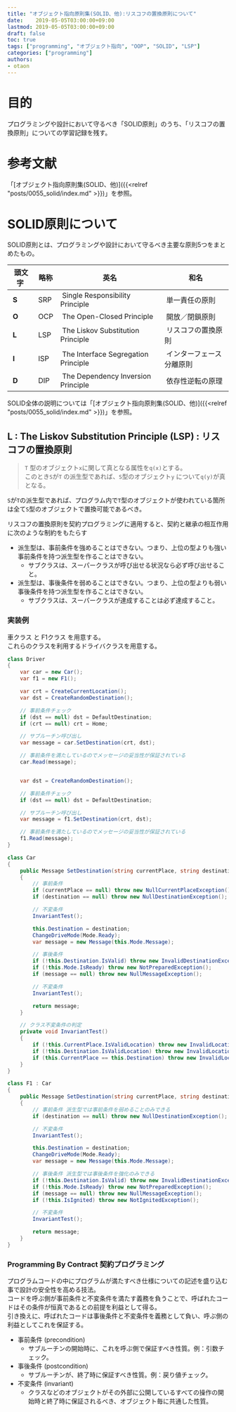 ```yaml
---
title: "オブジェクト指向原則集(SOLID、他):リスコフの置換原則について"
date:    2019-05-05T03:00:00+09:00
lastmod: 2019-05-05T03:00:00+09:00
draft: false
toc: true
tags: ["programming", "オブジェクト指向", "OOP", "SOLID", "LSP"]
categories: ["programming"]
authors:
- otaon
---
```


# 目的
プログラミングや設計において守るべき「SOLID原則」のうち、「リスコフの置換原則」についての学習記録を残す。

# 参考文献
「[オブジェクト指向原則集(SOLID、他)]({{<relref "posts/0055_solid/index.md" >}})」を参照。

# SOLID原則について
SOLID原則とは、プログラミングや設計において守るべき主要な原則5つをまとめたもの。

|&nbsp;頭文字|&nbsp;略称|&nbsp;英名|&nbsp;和名|
|---|---|---|---|
| &nbsp;**S** | &nbsp;SRP | &nbsp;Single Responsibility Principle     | &nbsp;単一責任の原則 |
| &nbsp;**O** | &nbsp;OCP | &nbsp;The Open-Closed Principle           | &nbsp;開放／閉鎖原則 |
| &nbsp;**L** | &nbsp;LSP | &nbsp;The Liskov Substitution Principle   | &nbsp;リスコフの置換原則 |
| &nbsp;**I** | &nbsp;ISP | &nbsp;The Interface Segregation Principle | &nbsp;インターフェース分離原則 |
| &nbsp;**D** | &nbsp;DIP | &nbsp;The Dependency Inversion Principle  | &nbsp;依存性逆転の原理 |

SOLID全体の説明については「[オブジェクト指向原則集(SOLID、他)]({{<relref "posts/0055_solid/index.md" >}})」を参照。

## **L** : The Liskov Substitution Principle (LSP) : リスコフの置換原則
> `T` 型のオブジェクト`x`に関して真となる属性を`q(x)`とする。  
> このとき`S`が`T` の派生型であれば、`S`型のオブジェクト`y` について`q(y)`が真となる。

`S`が`T`の派生型であれば、プログラム内で`T`型のオブジェクトが使われている箇所は全て`S`型のオブジェクトで置換可能であるべき。

リスコフの置換原則を契約プログラミングに適用すると、契約と継承の相互作用に次のような制約をもたらす

- 派生型は、事前条件を強めることはできない。つまり、上位の型よりも強い事前条件を持つ派生型を作ることはできない。
  - サブクラスは、スーパークラスが呼び出せる状況なら必ず呼び出せること。
- 派生型は、事後条件を弱めることはできない。つまり、上位の型よりも弱い事後条件を持つ派生型を作ることはできない。
  - サブクラスは、スーパークラスが達成することは必ず達成すること。

### 実装例
車クラス と F1クラス を用意する。  
これらのクラスを利用するドライバクラスを用意する。  

```cs
class Driver
{
	var car = new Car();
	var f1 = new F1();

	var crt = CreateCurrentLocation();
	var dst = CreateRandomDestination();

	// 事前条件チェック
	if (dst == null) dst = DefaultDestination;
	if (crt == null) crt = Home;

	// サブルーチン呼び出し
	var message = car.SetDestination(crt, dst);

	// 事前条件を満たしているのでメッセージの妥当性が保証されている
	car.Read(message);


	var dst = CreateRandomDestination();

	// 事前条件チェック
	if (dst == null) dst = DefaultDestination;

	// サブルーチン呼び出し
	var message = f1.SetDestination(crt, dst);

	// 事前条件を満たしているのでメッセージの妥当性が保証されている
	f1.Read(message);
}

class Car
{
	public Message SetDestination(string currentPlace, string destination)
	{
		// 事前条件
		if (currentPlace == null) throw new NullCurrentPlaceException();
		if (destination == null) throw new NullDestinationException();

		// 不変条件
		InvariantTest();

		this.Destination = destination;
		ChangeDriveMode(Mode.Ready);
		var message = new Message(this.Mode.Message);

		// 事後条件
		if (!this.Destination.IsValid) throw new InvalidDestinationException();
		if (!this.Mode.IsReady) throw new NotPreparedException();
		if (message == null) throw new NullMessageException();

		// 不変条件
		InvariantTest();

		return message;
	}

	// クラス不変条件の判定
	private void InvariantTest()
	{
		if (!this.CurrentPlace.IsValidLocation) throw new InvalidLocationException();
		if (!this.Destination.IsValidLocation) throw new InvalidLocationException();
		if (this.CurrentPlace == this.Destination) throw new InvalidLocationException();
	}
}

class F1 : Car
{
	public Message SetDestination(string currentPlace, string destination)
	{
		// 事前条件 派生型では事前条件を弱めることのみできる
		if (destination == null) throw new NullDestinationException();

		// 不変条件
		InvariantTest();

		this.Destination = destination;
		ChangeDriveMode(Mode.Ready);
		var message = new Message(this.Mode.Message);

		// 事後条件 派生型では事後条件を強化のみできる
		if (!this.Destination.IsValid) throw new InvalidDestinationException();
		if (!this.Mode.IsReady) throw new NotPreparedException();
		if (message == null) throw new NullMessageException();
		if (!this.IsIgnited) throw new NotIgnitedException();

		// 不変条件
		InvariantTest();

		return message;
	}
}
```

### Programming By Contract 契約プログラミング
プログラムコードの中にプログラムが満たすべき仕様についての記述を盛り込む事で設計の安全性を高める技法。  
コードを呼ぶ側が事前条件と不変条件を満たす義務を負うことで、呼ばれたコードはその条件が恒真であるとの前提を利益として得る。  
引き換えに、呼ばれたコードは事後条件と不変条件を義務として負い、呼ぶ側の利益としてこれを保証する。

- 事前条件 (precondition)
  - サブルーチンの開始時に、これを呼ぶ側で保証すべき性質。例：引数チェック。
- 事後条件 (postcondition)
  - サブルーチンが、終了時に保証すべき性質。例：戻り値チェック。
- 不変条件 (invariant)
  - クラスなどのオブジェクトがその外部に公開しているすべての操作の開始時と終了時に保証されるべき、オブジェクト毎に共通した性質。

